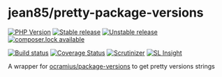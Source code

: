 # jean85/pretty-package-versions

[![PHP Version](https://img.shields.io/badge/php-%5E7.0-blue.svg)](https://img.shields.io/badge/php-%5E7.0-blue.svg)
[![Stable release][Last stable image]][Packagist link]
[![Unstable release][Last unstable image]][Packagist link]
[![composer.lock available](https://poser.pugx.org/jean85/pretty-package-versions/composerlock)](https://packagist.org/packages/jean85/pretty-package-versions)

[![Build status][Master build image]][Master build link]
[![Coverage Status][Master coverage image]][Master scrutinizer link]
[![Scrutinizer][Master scrutinizer image]][Master scrutinizer link]
[![SL Insight][SL Insight image]][SL Insight link]

A wrapper for [ocramius/package-versions](https://packagist.org/packages/ocramius/package-versions) to get pretty versions strings

[Last stable image]: https://poser.pugx.org/Jean85/pretty-package-versions/version.svg
[Last unstable image]: https://poser.pugx.org/Jean85/pretty-package-versions/v/unstable.svg
[Master build image]: https://travis-ci.org/Jean85/pretty-package-versions.svg
[Master scrutinizer image]: https://scrutinizer-ci.com/g/Jean85/pretty-package-versions/badges/quality-score.png?b=master
[Master coverage image]: https://scrutinizer-ci.com/g/Jean85/pretty-package-versions/badges/coverage.png?b=master
[SL Insight image]: https://insight.sensiolabs.com/projects/275dfe5b-5b16-42df-949b-a7db85a8fe4e/mini.png

[Packagist link]: https://packagist.org/packages/Jean85/pretty-package-versions
[Master build link]: https://travis-ci.org/Jean85/pretty-package-versions
[Master scrutinizer link]: https://scrutinizer-ci.com/g/Jean85/pretty-package-versions/?branch=master
[SL Insight link]: https://insight.sensiolabs.com/projects/275dfe5b-5b16-42df-949b-a7db85a8fe4e
